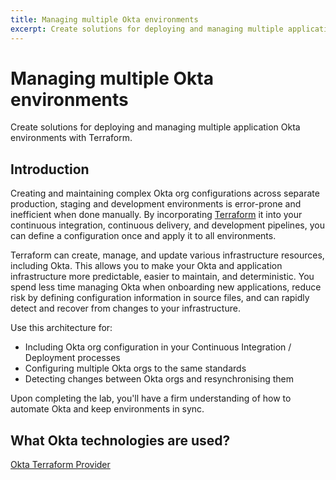 ```yaml
---
title: Managing multiple Okta environments
excerpt: Create solutions for deploying and managing multiple application Okta environments with Terraform.
---
```


# Managing multiple Okta environments

Create solutions for deploying and managing multiple application Okta environments with Terraform.

## Introduction

Creating and maintaining complex Okta org configurations across separate production, staging and development environments is error-prone and inefficient when done manually. By incorporating [Terraform](https://www.terraform.io/) it into your continuous integration, continuous delivery, and development pipelines, you can define a configuration once and apply it to all environments.

Terraform can create, manage, and update various infrastructure resources, including Okta. This allows you to make your Okta and application infrastructure more predictable, easier to maintain, and deterministic. You spend less time managing Okta when onboarding new applications, reduce risk by defining configuration information in source files, and can rapidly detect and recover from changes to your infrastructure.

Use this architecture for:

* Including Okta org configuration in your Continuous Integration / Deployment processes
* Configuring multiple Okta orgs to the same standards
* Detecting changes between Okta orgs and resynchronising them

Upon completing the lab, you'll have a firm understanding of how to automate Okta and keep environments in sync.

## What Okta technologies are used?

[Okta Terraform Provider](https://registry.terraform.io/providers/okta/okta/latest/docs)
